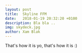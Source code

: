 ```yaml
---
layout: post
title:  Skyline FFM
date:   2018-01-19 20:32:20 +0100
description: Bla bla ..
img: skydeck.jpg
author: Xam Blak
---
```

That's how it is yo, that's how it is :)
